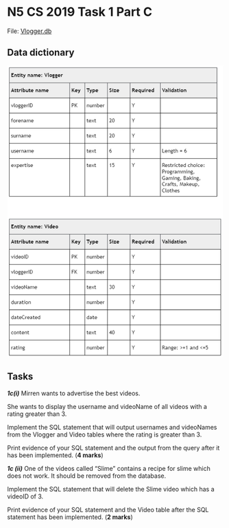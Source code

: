 # N5 CS 2019 Task 1 Part C


File: [Vlogger.db](assets/Vlogger.db "Download file")


## Data dictionary

![Data dictionary](assets/dd.png)


## Tasks

___1c(i)___ Mirren wants to advertise the best videos.

She wants to display the username and videoName of all videos with a rating greater than 3.

Implement the SQL statement that will output usernames and videoNames from the Vlogger and Video tables where the rating is greater than 3.

Print evidence of your SQL statement and the output from the query after it has been implemented. (__4 marks__)


___1c (ii)___ One of the videos called “Slime” contains a recipe for slime which does not work.
It should be removed from the database.

Implement the SQL statement that will delete the Slime video which has a videoID of 3.

Print evidence of your SQL statement and the Video table after the SQL statement has been implemented. (__2 marks__)
